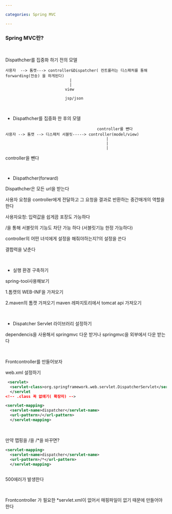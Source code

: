 ```yaml
---

categories: Spring MVC

---
```



### Spring MVC란?

&nbsp;

 Dispathcher를 집중화 하기 전의 모델 

```
사용자  --> 톰캣---> controller&Dispatcher( 컨트롤러는 디스패처를 통해 forwarding(전송) 을 하게된다)
                            |
                            |
                          view

                          jsp/json  
```

&nbsp;


- Dispathcher를 집중화 한 후의 모델

```         
                                        controller를 뺸다
사용자 --> 톰캣 --> 디스패처 서블릿-----> controller(model/view)
                                            |
                                            |
                                            |

```
controller을 뺀다

&nbsp;


- Dispathcher(forward)

Dispathcher은 모든 url을 받는다 

사용자 요청을 controller에게 전달하고 그 요청을 결과로 반환하는 중간매개의 역할을 한다

사용자요청: 입력값을 쉽게끔 포장도 가능하다

/을 통해 서블릿의 기능도 차단 가능 하다 (서블릿기능 한정 가능하다)

controller의 어떤 녀석에게 설정을 해줘야하는지?의 설정을 쓴다

결합력을 낮춘다 

&nbsp;


- 실행 환경 구축하기

spring-tool사용해보기


1.톰캣의 WEB-INF을 가져오기

2.maven의 톰캣 가져오기
maven 레파지토리에서  tomcat api 가져오기


&nbsp;



- Dispatcher Servlet 라이브러리 설정하기

dependencis을 사용해서 springmvc 다운 받거나 springmvc을 외부에서 다운 받는다 

&nbsp;


Frontcontroller를 만들어보자
 

web.xml 설정하기


```xml
 <servlet>
  <servlet-class>org.springframework.web.servlet.DispatcherServlet</servlet-class>
  </servlet
<!-- .class 꼭 없애기( 확장자) -->

<servlet-mapping>
  <servlet-name>dispatcher</servlet-name>
  <url-pattern>/</url-pattern>  
  </servlet-mapping> 
```


&nbsp;


만약 맵핑을 /을 /*을 바꾸면?

```xml
<servlet-mapping>
  <servlet-name>dispatcher</servlet-name>
  <url-pattern>/*</url-pattern>  
  </servlet-mapping>
  
```
500에러가 발생한다 


&nbsp;

Frontcontroller 가 필요한 *servlet.xml이 없어서 매핑파일이 없기 때문에 만들어야한다 